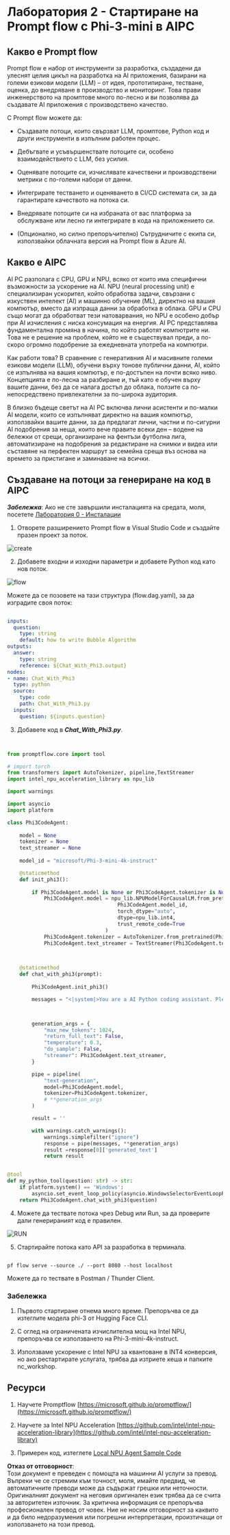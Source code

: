 # **Лаборатория 2 - Стартиране на Prompt flow с Phi-3-mini в AIPC**

## **Какво е Prompt flow**

Prompt flow е набор от инструменти за разработка, създадени да улеснят целия цикъл на разработка на AI приложения, базирани на големи езикови модели (LLM) – от идея, прототипиране, тестване, оценка, до внедряване в производство и мониторинг. Това прави инженерството на промптове много по-лесно и ви позволява да създавате AI приложения с производствено качество.

С Prompt flow можете да:

- Създавате потоци, които свързват LLM, промптове, Python код и други инструменти в изпълним работен процес.

- Дебъгвате и усъвършенствате потоците си, особено взаимодействието с LLM, без усилия.

- Оценявате потоците си, изчислявате качествени и производствени метрики с по-големи набори от данни.

- Интегрирате тестването и оценяването в CI/CD системата си, за да гарантирате качеството на потока си.

- Внедрявате потоците си на избраната от вас платформа за обслужване или лесно ги интегрирате в кода на приложението си.

- (Опционално, но силно препоръчително) Сътрудничите с екипа си, използвайки облачната версия на Prompt flow в Azure AI.

## **Какво е AIPC**

AI PC разполага с CPU, GPU и NPU, всяко от които има специфични възможности за ускорение на AI. NPU (neural processing unit) е специализиран ускорител, който обработва задачи, свързани с изкуствен интелект (AI) и машинно обучение (ML), директно на вашия компютър, вместо да изпраща данни за обработка в облака. GPU и CPU също могат да обработват тези натоварвания, но NPU е особено добър при AI изчисления с ниска консумация на енергия. AI PC представлява фундаментална промяна в начина, по който работят компютрите ни. Това не е решение на проблем, който не е съществувал преди, а по-скоро огромно подобрение за ежедневната употреба на компютри.

Как работи това? В сравнение с генеративния AI и масивните големи езикови модели (LLM), обучени върху тонове публични данни, AI, който се изпълнява на вашия компютър, е по-достъпен на почти всяко ниво. Концепцията е по-лесна за разбиране и, тъй като е обучен върху вашите данни, без да се налага достъп до облака, ползите са по-непосредствено привлекателни за по-широка аудитория.

В близко бъдеще светът на AI PC включва лични асистенти и по-малки AI модели, които се изпълняват директно на вашия компютър, използвайки вашите данни, за да предлагат лични, частни и по-сигурни AI подобрения за неща, които вече правите всеки ден – водене на бележки от срещи, организиране на фентъзи футболна лига, автоматизиране на подобрения за редактиране на снимки и видеа или съставяне на перфектен маршрут за семейна среща въз основа на времето за пристигане и заминаване на всички.

## **Създаване на потоци за генериране на код в AIPC**

***Забележка***: Ако не сте завършили инсталацията на средата, моля, посетете [Лаборатория 0 - Инсталации](./01.Installations.md)

1. Отворете разширението Prompt flow в Visual Studio Code и създайте празен проект за поток.

![create](../../../../../../../../../translated_images/pf_create.d6172d8277a78a7fa82cd6ff727ed44e037fa78b662f1f62d5963f36d712d229.bg.png)

2. Добавете входни и изходни параметри и добавете Python код като нов поток.

![flow](../../../../../../../../../translated_images/pf_flow.d5646a323fb7f444c0b98b4521057a592325c583e7ba18bc31500bc0415e9ef3.bg.png)

Можете да се позовете на тази структура (flow.dag.yaml), за да изградите своя поток:

```yaml

inputs:
  question:
    type: string
    default: how to write Bubble Algorithm
outputs:
  answer:
    type: string
    reference: ${Chat_With_Phi3.output}
nodes:
- name: Chat_With_Phi3
  type: python
  source:
    type: code
    path: Chat_With_Phi3.py
  inputs:
    question: ${inputs.question}


```

3. Добавете код в ***Chat_With_Phi3.py***.

```python


from promptflow.core import tool

# import torch
from transformers import AutoTokenizer, pipeline,TextStreamer
import intel_npu_acceleration_library as npu_lib

import warnings

import asyncio
import platform

class Phi3CodeAgent:
    
    model = None
    tokenizer = None
    text_streamer = None
    
    model_id = "microsoft/Phi-3-mini-4k-instruct"

    @staticmethod
    def init_phi3():
        
        if Phi3CodeAgent.model is None or Phi3CodeAgent.tokenizer is None or Phi3CodeAgent.text_streamer is None:
            Phi3CodeAgent.model = npu_lib.NPUModelForCausalLM.from_pretrained(
                                    Phi3CodeAgent.model_id,
                                    torch_dtype="auto",
                                    dtype=npu_lib.int4,
                                    trust_remote_code=True
                                )
            Phi3CodeAgent.tokenizer = AutoTokenizer.from_pretrained(Phi3CodeAgent.model_id)
            Phi3CodeAgent.text_streamer = TextStreamer(Phi3CodeAgent.tokenizer, skip_prompt=True)

    

    @staticmethod
    def chat_with_phi3(prompt):
        
        Phi3CodeAgent.init_phi3()

        messages = "<|system|>You are a AI Python coding assistant. Please help me to generate code in Python.The answer only genertated Python code, but any comments and instructions do not need to be generated<|end|><|user|>" + prompt +"<|end|><|assistant|>"



        generation_args = {
            "max_new_tokens": 1024,
            "return_full_text": False,
            "temperature": 0.3,
            "do_sample": False,
            "streamer": Phi3CodeAgent.text_streamer,
        }

        pipe = pipeline(
            "text-generation",
            model=Phi3CodeAgent.model,
            tokenizer=Phi3CodeAgent.tokenizer,
            # **generation_args
        )

        result = ''

        with warnings.catch_warnings():
            warnings.simplefilter("ignore")
            response = pipe(messages, **generation_args)
            result =response[0]['generated_text']
            return result


@tool
def my_python_tool(question: str) -> str:
    if platform.system() == 'Windows':
        asyncio.set_event_loop_policy(asyncio.WindowsSelectorEventLoopPolicy())
    return Phi3CodeAgent.chat_with_phi3(question)


```

4. Можете да тествате потока чрез Debug или Run, за да проверите дали генерираният код е правилен.

![RUN](../../../../../../../../../translated_images/pf_run.d918637dc00f61e9bdeec37d4cc9646f77d270ac9203bcce13569f3157202b6e.bg.png)

5. Стартирайте потока като API за разработка в терминала.

```

pf flow serve --source ./ --port 8080 --host localhost   

```

Можете да го тествате в Postman / Thunder Client.

### **Забележка**

1. Първото стартиране отнема много време. Препоръчва се да изтеглите модела phi-3 от Hugging Face CLI.

2. С оглед на ограничената изчислителна мощ на Intel NPU, препоръчва се използването на Phi-3-mini-4k-instruct.

3. Използваме ускорение с Intel NPU за квантоване в INT4 конверсия, но ако рестартирате услугата, трябва да изтриете кеша и папките nc_workshop.

## **Ресурси**

1. Научете Promptflow [https://microsoft.github.io/promptflow/](https://microsoft.github.io/promptflow/)

2. Научете за Intel NPU Acceleration [https://github.com/intel/intel-npu-acceleration-library](https://github.com/intel/intel-npu-acceleration-library)

3. Примерен код, изтеглете [Local NPU Agent Sample Code](../../../../../../../../../code/07.Lab/01/AIPC)

**Отказ от отговорност**:  
Този документ е преведен с помощта на машинни AI услуги за превод. Въпреки че се стремим към точност, моля, имайте предвид, че автоматичните преводи може да съдържат грешки или неточности. Оригиналният документ на неговия оригинален език трябва да се счита за авторитетен източник. За критична информация се препоръчва професионален превод от човек. Ние не носим отговорност за каквито и да било недоразумения или погрешни интерпретации, произтичащи от използването на този превод.